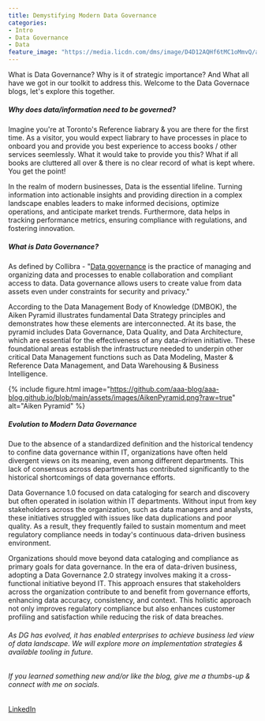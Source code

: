 ```yaml
---
title: Demystifying Modern Data Governance
categories:
- Intro
- Data Governance
- Data
feature_image: "https://media.licdn.com/dms/image/D4D12AQHf6tMC1oMmvQ/article-cover_image-shrink_600_2000/0/1687750950623?e=2147483647&v=beta&t=n9Z5MCccmr6z5TRAizaqUKz26tnIBb9H1fbDRMAb8ow"
---
```


What is Data Governance? Why is it of strategic importance? And What all have we got in our toolkit to address this. Welcome to the Data Governace blogs, let's explore this together.

<!-- more -->

##### Why does data/information need to be governed?

Imagine you're at Toronto's Reference liabrary & you are there for the first time. As a visitor, you would expect liabrary to have processes in place to onboard you and provide you best experience to access books / other services seemlessly. What it would take to provide you this? What if all books are cluttered all over & there is no clear record of what is kept where. You get the point!

In the realm of modern businesses, Data is the essential lifeline. Turning information into actionable insights and providing direction in a complex landscape enables leaders to make informed decisions, optimize operations, and anticipate market trends. Furthermore, data helps in tracking performance metrics, ensuring compliance with regulations, and fostering innovation.

##### What is Data Governance?

As defined by Collibra - "[Data governance](https://www.collibra.com/us/en/blog/what-is-data-governance#:~:text=Data%20governance%20is%20the%20practice%20of%20managing%20and,assets%20even%20under%20constraints%20for%20security%20and%20privacy. "Data governance") is the practice of managing and organizing data and processes to enable collaboration and compliant access to data. Data governance allows users to create value from data assets even under constraints for security and privacy."

According to the Data Management Body of Knowledge (DMBOK), the Aiken Pyramid illustrates fundamental Data Strategy principles and demonstrates how these elements are interconnected. At its base, the pyramid includes Data Governance, Data Quality, and Data Architecture, which are essential for the effectiveness of any data-driven initiative. These foundational areas establish the infrastructure needed to underpin other critical Data Management functions such as Data Modeling, Master & Reference Data Management, and Data Warehousing & Business Intelligence.

{% include figure.html image="https://github.com/aaa-blog/aaa-blog.github.io/blob/main/assets/images/AikenPyramid.png?raw=true" alt="Aiken Pyramid" %}

##### Evolution to Modern Data Governance

Due to the absence of a standardized definition and the historical tendency to confine data governance within IT, organizations have often held divergent views on its meaning, even among different departments. This lack of consensus across departments has contributed significantly to the historical shortcomings of data governance efforts.

Data Governance 1.0 focused on data cataloging for search and discovery but often operated in isolation within IT departments. Without input from key stakeholders across the organization, such as data managers and analysts, these initiatives struggled with issues like data duplications and poor quality. As a result, they frequently failed to sustain momentum and meet regulatory compliance needs in today's continuous data-driven business environment.

Organizations should move beyond data cataloging and compliance as primary goals for data governance. In the era of data-driven business, adopting a Data Governance 2.0 strategy involves making it a cross-functional initiative beyond IT. This approach ensures that stakeholders across the organization contribute to and benefit from governance efforts, enhancing data accuracy, consistency, and context. This holistic approach not only improves regulatory compliance but also enhances customer profiling and satisfaction while reducing the risk of data breaches.

<!-- more -->

###### As DG has evolved, it has enabled enterprises to achieve business led view of data landscape. We will explore more on implementation strategies & available tooling in future. 

<!-- more -->



###### If you learned something new and/or like the blog, give me a thumbs-up & connect with me on socials.

[LinkedIn](https://www.linkedin.com/in/thakkarrahul01 "Rahul Thakkar")